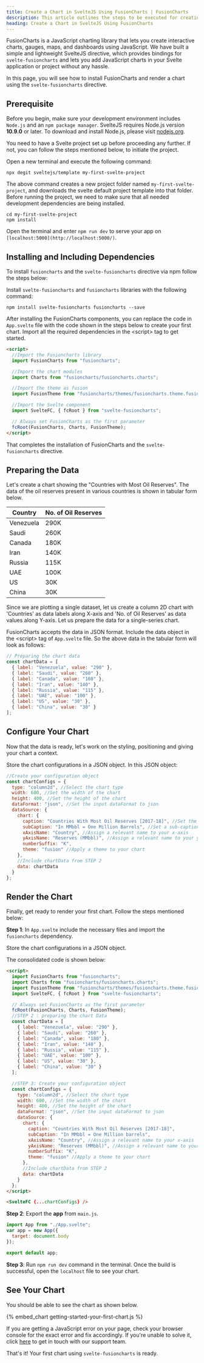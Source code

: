 ```yaml
---
title: Create a Chart in SvelteJS Using FusionCharts | FusionCharts
description: This article outlines the steps to be executed for creating your first chart using the svelte-fusioncharts component.
heading: Create a Chart in SvelteJS Using FusionCharts
---
```


FusionCharts is a JavaScript charting library that lets you create interactive charts, gauges, maps, and dashboards using JavaScript. We have built a simple and lightweight SvelteJS directive, which provides bindings for `svelte-fusioncharts` and lets you add JavaScript charts in your Svelte application or project without any hassle.

In this page, you will see how to install FusionCharts and render a chart using the `svelte-fusioncharts` directive.

## Prerequisite

Before you begin, make sure your development environment includes `Node.js` and an `npm package manager`. SvelteJS requires Node.js version **10.9.0** or later. To download and install Node.js, please visit [nodejs.org](https://nodejs.org/).

You need to have a Svelte project set up before proceeding any further. If not, you can follow the steps mentioned below, to initiate the project.

Open a new terminal and execute the following command:

```
npx degit sveltejs/template my-first-svelte-project
```

The above command creates a new project folder named `my-first-svelte-project`, and downloads the svelte default project template into that folder. Before running the project, we need to make sure that all needed development dependencies are being installed.

```
cd my-first-svelte-project
npm install
```

Open the terminal and enter `npm run dev` to serve your app on `[localhost:5000](http://localhost:5000/)`.

## Installing and Including Dependencies

To install `fusioncharts` and the `svelte-fusioncharts` directive via npm follow the steps below:

Install `svelte-fusioncharts` and `fusioncharts` libraries with the following command:

```
npm install svelte-fusioncharts fusioncharts --save
```

After installing the FusionCharts components, you can replace the code in `App.svelte` file with the code shown in the steps below to create your first chart. Import all the required dependencies in the &lt;script&gt; tag to get started.

```html
<script>
  //Import the Fusioncharts library
  import FusionCharts from "fusioncharts";

  //Import the chart modules
  import Charts from "fusioncharts/fusioncharts.charts";

  //Import the theme as fusion
  import FusionTheme from "fusioncharts/themes/fusioncharts.theme.fusion";

  //Import the Svelte component
  import SvelteFC, { fcRoot } from "svelte-fusioncharts";

  // Always set FusionCharts as the first parameter
  fcRoot(FusionCharts, Charts, FusionTheme);
</script>
```

That completes the installation of FusionCharts and the `svelte-fusioncharts` directive.

## Preparing the Data

Let's create a chart showing the "Countries with Most Oil Reserves". The data of the oil reserves present in various countries is shown in tabular form below.

| Country   | No. of Oil Reserves |
| --------- | ------------------- |
| Venezuela | 290K                |
| Saudi     | 260K                |
| Canada    | 180K                |
| Iran      | 140K                |
| Russia    | 115K                |
| UAE       | 100K                |
| US        | 30K                 |
| China     | 30K                 |

Since we are plotting a single dataset, let us create a column 2D chart with 'Countries' as data labels along X-axis and 'No. of Oil Reserves' as data values along Y-axis. Let us prepare the data for a single-series chart.

FusionCharts accepts the data in JSON format. Include the data object in the &lt;script&gt; tag of `App.svelte` file. So the above data in the tabular form will look as follows:

```javascript
// Preparing the chart data
const chartData = [
  { label: "Venezuela", value: "290" },
  { label: "Saudi", value: "260" },
  { label: "Canada", value: "180" },
  { label: "Iran", value: "140" },
  { label: "Russia", value: "115" },
  { label: "UAE", value: "100" },
  { label: "US", value: "30" },
  { label: "China", value: "30" }
];
```

## Configure Your Chart

Now that the data is ready, let's work on the styling, positioning and giving your chart a context.

Store the chart configurations in a JSON object. In this JSON object:

```javascript
//Create your configuration object
const chartConfigs = {
  type: "column2d", //Select the chart type
  width: 600, //Set the width of the chart
  height: 400, //Set the height of the chart
  dataFormat: "json", //Set the input dataFormat to json
  dataSource: {
    chart: {
      caption: "Countries With Most Oil Reserves [2017-18]", //Set the caption to your chart
      subCaption: "In MMbbl = One Million Barrels", //Set a sub-caption to your chart
      xAxisName: "Country", //Assign a relevant name to your x-axis
      yAxisName: "Reserves (MMbbl)", //Assign a relevant name to your y-axis
      numberSuffix: "K",
      theme: "fusion" //Apply a theme to your chart
    },
    //Include chartData from STEP 2
    data: chartData
  }
};
```

## Render the Chart

Finally, get ready to render your first chart. Follow the steps mentioned below:

**Step 1**: In `App.svelte` include the necessary files and import the `fusioncharts` dependency.

Store the chart configurations in a JSON object.

The consolidated code is shown below:

```html
<script>
  import FusionCharts from "fusioncharts";
  import Charts from "fusioncharts/fusioncharts.charts";
  import FusionTheme from "fusioncharts/themes/fusioncharts.theme.fusion";
  import SvelteFC, { fcRoot } from "svelte-fusioncharts";

  // Always set FusionCharts as the first parameter
  fcRoot(FusionCharts, Charts, FusionTheme);
  //STEP 2 : preparing the chart Data
  const chartData = [
    { label: "Venezuela", value: "290" },
    { label: "Saudi", value: "260" },
    { label: "Canada", value: "180" },
    { label: "Iran", value: "140" },
    { label: "Russia", value: "115" },
    { label: "UAE", value: "100" },
    { label: "US", value: "30" },
    { label: "China", value: "30" }
  ];

  //STEP 3: Create your configuration object
  const chartConfigs = {
    type: "column2d", //Select the chart type
    width: 600, //Set the width of the chart
    height: 400, //Set the height of the chart
    dataFormat: "json", //Set the input dataFormat to json
    dataSource: {
      chart: {
        caption: "Countries With Most Oil Reserves [2017-18]",
        subCaption: "In MMbbl = One Million barrels",
        xAxisName: "Country", //Assign a relevant name to your x-axis
        yAxisName: "Reserves (MMbbl)", //Assign a relevant name to your y-axis
        numberSuffix: "K",
        theme: "fusion" //Apply a theme to your chart
      },
      //Include chartData from STEP 2
      data: chartData
    }
  };
</script>

<SvelteFC {...chartConfigs} />
```

**Step 2**: Export the **app** from `main.js`.

```javascript
import App from "./App.svelte";
var app = new App({
  target: document.body
});

export default app;
```

**Step 3**: Run `npm run dev` command in the terminal. Once the build is successful, open the `localhost` file to see your chart.

## See Your Chart

You should be able to see the chart as shown below.

{% embed_chart getting-started-your-first-chart.js %}

If you are getting a JavaScript error on your page, check your browser console for the exact error and fix accordingly. If you're unable to solve it, click [here](mailto:support@fusioncharts.com) to get in touch with our support team.

That's it! Your first chart using `svelte-fusioncharts` is ready.
